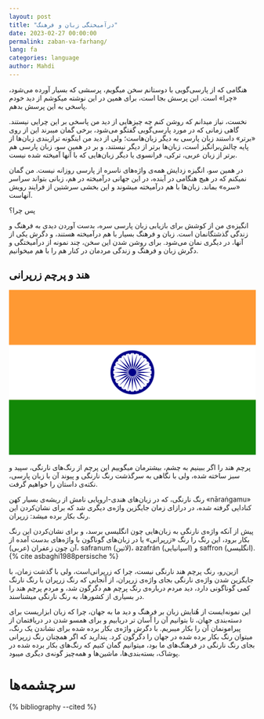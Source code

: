 ```yaml
---
layout: post
title: "درآمیختگی زبان و فرهنگ"
date: 2023-02-27 00:00:00
permalink: zaban-va-farhang/
lang: fa
categories: language
author: Mahdi
---
```


هنگامی که از پارسی‌گویی با دوستانم سخن میگویم، پرسشی که بسیار آورده می‌شود، «چرا» است. این پرسش بجا است، برای همین در این نوشته میکوشم از دید خودم پاسخی به این پرسش بدهم.

نخست، نیاز میدانم که روشن کنم چه چیز‌هایی از دید من پاسخی بر این چرایی نیستند. گاهی زمانی که در مورد پارسی‌گویی گفتگو می‌شود، برخی گمان میبرند این از روی «برتر» داستند زبان پارسی به دیگر زبان‌هاست؛ ولی از دید من اینگونه تراز‌بندی زبان‌ها از پایه چالش‌برانگیز است، زبان‌ها برتر از دیگر نیستند، و بر در همین سو، زبان پارسی هم برتر از زبان عربی، ترکی، فرانسوی یا دیگر زبان‌هایی که با آنها آمیخته شده نیست.

در همین سو، انگیزه زدایش همه‌ی واژه‌های ناسره از پارسی روزانه نیست. من گمان نمیکنم که در هیچ هنگامی در آینده، در این جهانی درآمیخته در هم، زبانی بتواند سراسر «سره» بماند. زبان‌ها با هم درآمیخته میشوند و این بخشی سرشتین از فرایند رویش آنهاست.

پس چرا؟

انگیزه‌ی من از کوشش برای بازیابی زبان پارسی سره، بدست آوردن دیدی به فرهنگ و زندگی گذشتگانمان است. زبان و فرهنگ بسیار با هم درآمیخته هستند، و دگرش یکی از آنها، در دیگری نمان می‌شود. برای روشن شدن این سخن، چند نمونه از درآمیختگی و دگرش زبان و فرهنگ و زندگی مردمان در کنار هم را با هم میخوانیم.

## هند و پرچم زرپرانی

![Flag of India](/img/Flag_of_India.png)

پرچم هند را اگر ببینیم به چشم، بیشترمان میگوییم این پرچم از رنگ‌های نارنگی، سپید و سبز ساخته شده، ولی با نگاهی به سرگذشت رنگ نارنگی و پیوند آن با زبان پارسی، نکته‌ی داستان را خواهیم گرفت.

رنگ نارنگی، که در زبان‌های هندی‌-اروپایی نامش از ریشه‌ی بسیار کهن «nāraṅgamu» کنادایی گرفته شده، در درازای زمان جایگزین واژه‌ی دیگری شد که برای نشان‌کردن این رنگ بکار برده میشد: زرپران.

پیش از آنکه واژه‌ی نارنگی به زبان‌هایی چون انگلیسی برسد، و برای نشان‌کردن این رنگ بکار برود، این رنگ را رنگ «زرپرانی» یا در زبان‌های گوناگون با واژه‌های بدست آمده از آن چون زعفران (عربی)،  safranum (لاتین)، azafrán (اسپانیایی) و saffron (انگلیسی). 
{% cite asbaghi1988persische %}

ازین‌رو، رنگ پرچم هند نارنگی نیست، چرا که زرپرانی‌است، ولی با گذشت زمان، با جایگزین شدن واژه‌ی نارنگی بجای واژه‌ی زرپران، از آنجایی که رنگ زرپران با رنگ نارنگ کمی گوناگونی دارد، دید مردم درباره‌ی رنگ پرچم هم دگرگون شد، و مردم پرچم هند را در بسیاری از کشور‌ها، به رنگ نارنگی میشناسند.

این نمونه‌ایست از هُنایش زبان بر فرهنگ و دید ما به جهان، چرا که زبان ابزاریست برای دسته‌بندی جهان، تا بتوانیم آن را آسان تر دریابیم و برای همسو شدن در دریافتمان از پیرامونمان آن را بکار میبریم. با دگرش واژه‌ی بکار برده شده برای نشاندن یک رنگ، میتوان رنگ بکار برده شده در جهان را دگرگون کرد. پندارید که اگر همچنان رنگ زرپرانی بجای رنگ نارنگی در فرهنگ‌های ما بود، میتوانیم گمان کنیم که رنگ‌های بکار برده شده در پوشاک، بسته‌بندی‌ها، ماشین‌ها و همه‌چیز گونه‌ی دیگری میبود.


# سرچشمه‌ها 

{% bibliography --cited %}


